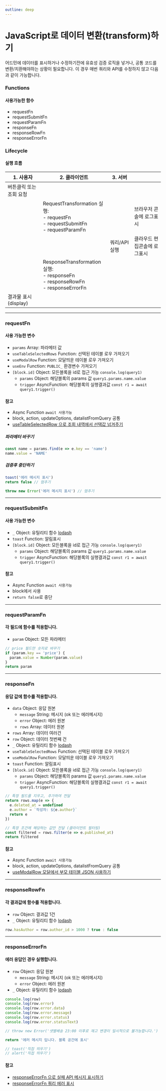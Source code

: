 ```yaml
---
outline: deep
---
```


# JavaScript로 데이터 변환(transform)하기

어드민에 데이터를 표시하거나 수정하기전에 유효성 검증 로직을 넣거나, 공통 코드를 변환/치환해야하는 상황이 필요합니다. 이 경우 매번 쿼리와 API를 수정하지 않고 다음과 같이 가능합니다.

### Functions
#### 사용가능한 함수

- requestFn
- requestSubmitFn
- requestParamFn
- responseFn
- responseRowFn
- responseErrorFn


### Lifecycle
#### 실행 흐름

| 1. 사용자 | 2. 클라이언트 | 3. 서버 |  |
|-|-|-|-|
| 버튼클릭 또는 조회 요청 | 
| | RequestTransformation 실행: <br />- requestFn<br />- requestSubmitFn<br />- requestParamFn | | 브라우저 콘솔에 로그표시 |
| | | 쿼리/API 실행 | 클라우드 편집콘솔에 로그표시 |
| | ResponseTransformation 실행: <br />- responseFn<br />- responseRowFn<br />- responseErrorFn | |
| 결과물 표시 (display) | 
  
-----------

### requestFn

#### 사용 가능한 변수

- `params` Array: 파라메터 값
- `useTableSelectedRows` Function: 선택된 테이블 로우 가져오기
- `useModalRow` Function: 모달띄운 테이블 로우 가져오기
- `useEnv` Function: `PUBLIC_` 환경변수 가져오기
- `[block.id]` Object: 모든블록을 id로 접근 가능 `console.log(query1)`
  - `params` Object: 해당블록의 params 값 `query1.params.name.value`
  - `trigger` AsyncFunction: 해당블록의 실행결과값 `const r1 = await query1.trigger()`

#### 참고

- Async Function `await 사용가능`
- block, action, updateOptions, datalistFromQuery 공통
- [useTableSelectedRow 으로 조회 내역에서 선택값 넘겨주기](https://ask.selectfromuser.com/t/usetableselectedrows-with-selectoptions-actions-openmodal/178)


##### 파라메터 바꾸기

```js
const name = params.find(e => e.key == 'name')
name.value = 'NAME'
```

##### 검증후 중단하기

```js
toast('에러 메시지 표시')
return false // 멈추기
```

```js
throw new Error('에러 메시지 표시') // 멈추기
```


-------------

### requestSubmitFn

#### 사용 가능한 변수

- `_` Object: 유틸리티 함수 [lodash](https://lodash.com/docs/)
- `toast` Function: 알림표시
- `[block.id]` Object: 모든블록을 id로 접근 가능 `console.log(query1)`
  - `params` Object: 해당블록의 params 값 `query1.params.name.value`
  - `trigger` AsyncFunction: 해당블록의 실행결과값 `const r1 = await query1.trigger()`

#### 참고

- Async Function `await 사용가능`
- block에서 사용
- `return false`로 중단


-------------

### requestParamFn

#### 각 필드에 함수를 적용합니다.

- `param` Object: 모든 파라메터

```js
// price 필드만 숫자로 바꾸기
if (param.key == 'price') {
  param.value = Number(param.value)
}
return param
```


-----------

### responseFn

#### 응답 값에 함수를 적용합니다.

- `data` Object: 응답 원본
  - `message` String: 메시지 (ok 또는 에러메시지)
  - `error` Object: 에러 원본
  - `rows` Array: 데이터 원본
- `rows` Array: 데이터 여러건
- `row` Object: 데이터 첫번째 건
- `_` Object: 유틸리티 함수 [lodash](https://lodash.com/docs/)
- `useTableSelectedRows` Function: 선택된 테이블 로우 가져오기
- `useModalRow` Function: 모달띄운 테이블 로우 가져오기
- `toast` Function: 알림표시
- `[block.id]` Object: 모든블록을 id로 접근 가능 `console.log(query1)`
  - `params` Object: 해당블록의 params 값 `query1.params.name.value`
  - `trigger` AsyncFunction: 해당블록의 실행결과값 `const r1 = await query1.trigger()`

```js
// 특정 필드를 지우고, 추가하여 전달 
return rows.map(e => {
  e.deleted_at = undefined
  e.author = `작성자: ${e.author}`
  return e
})
```

```js
// 특정 조건에 해당하는 값만 전달 (클라이언트 필터링)
const filtered = rows.filter(e => e.published_at)
return filtered
```

#### 참고

- Async Function `await 사용가능`
- block, action, updateOptions, datalistFromQuery 공통
- [useModalRow 모달에서 부모 테이블 JSON 사용하기](https://ask.selectfromuser.com/t/usemodalrow-json/179)


-----------

### responseRowFn

#### 각 결과값에 함수를 적용합니다.

- `row` Object: 결과값 1건
- `_` Object: 유틸리티 함수 [lodash](https://lodash.com/docs/)

```js
row.hasAuthor = row.author_id > 1000 ? true : false
```

-----------

### responseErrorFn

#### 에러 응답인 경우 실행합니다.

- `row` Object: 응답 원본
  - `message` String: 메시지 (ok 또는 에러메시지)
  - `error` Object: 에러 원본
- `_` Object: 유틸리티 함수 [lodash](https://lodash.com/docs/)

```js
console.log(row)
console.log(row.error)
console.log(row.error.data)
console.log(row.error.message)
console.log(row.error.status)
console.log(row.error.statusText)

// throw new Error('샛별배송 23:00 이후로 재고 변경이 일시적으로 불가능합니다.')

return '에러 메시지 입니다. 블록 공간에 표시'

// toast('직접 띄우기')
// alert('직접 띄우기')
```

#### 참고

- [responseErrorFn 으로 실패 API 메시지 표시하기](https://ask.selectfromuser.com/t/responseerrorfn-api/71)
- [responseErrorFn 쿼리 에러 표시](https://ask.selectfromuser.com/t/responseerrorfn/298)